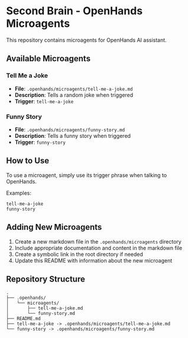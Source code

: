 # Second Brain - OpenHands Microagents

This repository contains microagents for OpenHands AI assistant.

## Available Microagents

### Tell Me a Joke
- **File**: `.openhands/microagents/tell-me-a-joke.md`
- **Description**: Tells a random joke when triggered
- **Trigger**: `tell-me-a-joke`

### Funny Story
- **File**: `.openhands/microagents/funny-story.md`
- **Description**: Tells a funny story when triggered
- **Trigger**: `funny-story`

## How to Use

To use a microagent, simply use its trigger phrase when talking to OpenHands.

Examples:
```
tell-me-a-joke
funny-story
```

## Adding New Microagents

1. Create a new markdown file in the `.openhands/microagents` directory
2. Include appropriate documentation and content in the markdown file
3. Create a symbolic link in the root directory if needed
4. Update this README with information about the new microagent

## Repository Structure

```
.
├── .openhands/
│   └── microagents/
│       ├── tell-me-a-joke.md
│       └── funny-story.md
├── README.md
├── tell-me-a-joke -> .openhands/microagents/tell-me-a-joke.md
└── funny-story -> .openhands/microagents/funny-story.md
```